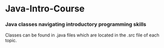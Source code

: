 # Java-Intro-Course
### Java classes navigating introductory programming skills  
  
  Classes can be found in .java files which are located in the .src file of each topic.
